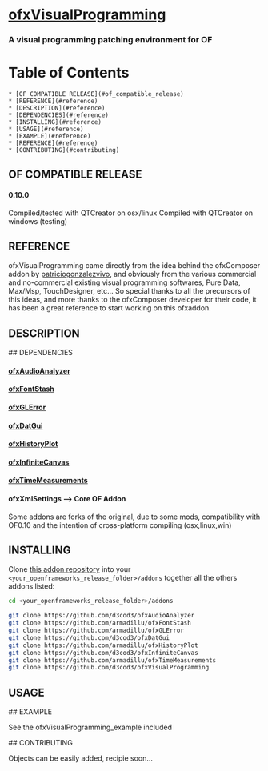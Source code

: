 [ofxVisualProgramming](https://github.com/d3cod3/ofxVisualProgramming)
======================

### A visual programming patching environment for OF

Table of Contents
=================

	* [OF COMPATIBLE RELEASE](#of_compatible_release)
	* [REFERENCE](#reference)
	* [DESCRIPTION](#reference)
	* [DEPENDENCIES](#reference)
	* [INSTALLING](#reference)
	* [USAGE](#reference)
	* [EXAMPLE](#reference)
	* [REFERENCE](#reference)
	* [CONTRIBUTING](#contributing)


## OF COMPATIBLE RELEASE

#### 0.10.0
Compiled/tested with QTCreator on osx/linux
Compiled with QTCreator on windows (testing)

## REFERENCE

ofxVisualProgramming came directly from the idea behind the ofxComposer addon by [patriciogonzalezvivo](https://github.com/patriciogonzalezvivo/ofxComposer), and obviously from the various commercial and no-commercial existing visual programming softwares, Pure Data, Max/Msp, TouchDesigner, etc...
So special thanks to all the precursors of this ideas, and more thanks to the ofxComposer developer for their code, it has been a great reference to start working on this ofxaddon.

## DESCRIPTION

## DEPENDENCIES

#### [ofxAudioAnalyzer](https://github.com/d3cod3/ofxAudioAnalyzer)

#### [ofxFontStash](https://github.com/armadillu/ofxFontStash)

#### [ofxGLError](https://github.com/armadillu/ofxGLError)

#### [ofxDatGui](https://github.com/d3cod3/ofxDatGui)

#### [ofxHistoryPlot](https://github.com/armadillu/ofxHistoryPlot)

#### [ofxInfiniteCanvas](https://github.com/d3cod3/ofxInfiniteCanvas)

#### [ofxTimeMeasurements](https://github.com/armadillu/ofxTimeMeasurements)

#### ofxXmlSettings --> Core OF Addon

Some addons are forks of the original, due to some mods, compatibility with OF0.10 and the intention of cross-platform compiling (osx,linux,win)

## INSTALLING

Clone [this addon repository](https://github.com/d3cod3/ofxVisualProgramming) into your `<your_openframeworks_release_folder>/addons` together all the others addons listed:

```bash
cd <your_openframeworks_release_folder>/addons

git clone https://github.com/d3cod3/ofxAudioAnalyzer
git clone https://github.com/armadillu/ofxFontStash
git clone https://github.com/armadillu/ofxGLError
git clone https://github.com/d3cod3/ofxDatGui
git clone https://github.com/armadillu/ofxHistoryPlot
git clone https://github.com/d3cod3/ofxInfiniteCanvas
git clone https://github.com/armadillu/ofxTimeMeasurements
git clone https://github.com/d3cod3/ofxVisualProgramming
```

## USAGE



## EXAMPLE

See the ofxVisualProgramming_example included

## CONTRIBUTING

Objects can be easily added, recipie soon...

